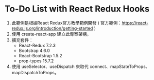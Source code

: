 # To-Do List with React Redux Hooks

1. 此範例是根據React Redux官方教學範例開發 ( 官方範例：https://react-redux.js.org/introduction/getting-started )
2. 使用 create-react-app 建立此專案架構。
2. 擴充套件：
    - React-Redux 7.2.3
    - Bootstrap 4.6.0
    - React-Bootstrap 1.5.2
    - prop-types 15.7.2
4. 使用 useSelector、useDispatch 來取代 connect、mapStateToProps、mapDispatchToProps。